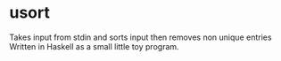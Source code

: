 # usort
Takes input from stdin and sorts input then removes non unique entries
Written in Haskell as a small little toy program.
